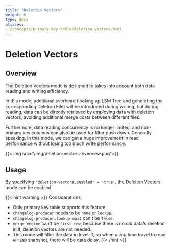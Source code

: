 ```yaml
---
title: "Deletion Vectors"
weight: 6
type: docs
aliases:
- /concepts/primary-key-table/deletion-vectors.html
---
```

<!--
Licensed to the Apache Software Foundation (ASF) under one
or more contributor license agreements.  See the NOTICE file
distributed with this work for additional information
regarding copyright ownership.  The ASF licenses this file
to you under the Apache License, Version 2.0 (the
"License"); you may not use this file except in compliance
with the License.  You may obtain a copy of the License at

  http://www.apache.org/licenses/LICENSE-2.0

Unless required by applicable law or agreed to in writing,
software distributed under the License is distributed on an
"AS IS" BASIS, WITHOUT WARRANTIES OR CONDITIONS OF ANY
KIND, either express or implied.  See the License for the
specific language governing permissions and limitations
under the License.
-->

# Deletion Vectors

## Overview

The Deletion Vectors mode is designed to takes into account both data reading and writing efficiency.

In this mode, additional overhead (looking up LSM Tree and generating the corresponding Deletion File) will be introduced during writing,
but during reading, data can be directly retrieved by employing data with deletion vectors, avoiding additional merge costs between different files.

Furthermore, data reading concurrency is no longer limited, and non-primary key columns can also be used for filter push down.
Generally speaking, in this mode, we can get a huge improvement in read performance without losing too much write performance.

{{< img src="/img/deletion-vectors-overview.png">}}

## Usage

By specifying `'deletion-vectors.enabled' = 'true'`, the Deletion Vectors mode can be enabled.

{{< hint warning >}}
Considerations:
- Only primary key table supports this feature.
- `changelog-producer` needs to be `none` or `lookup`.
- `changelog-producer.lookup-wait` can't be `false`.
- `merge-engine` can't be `first-row`, because there is no old data's deletion in it, deletion vectors are not needed.
- This mode will filter the data in level-0, so when using time travel to read `APPEND` snapshot, there will be data delay.
{{< /hint >}}
